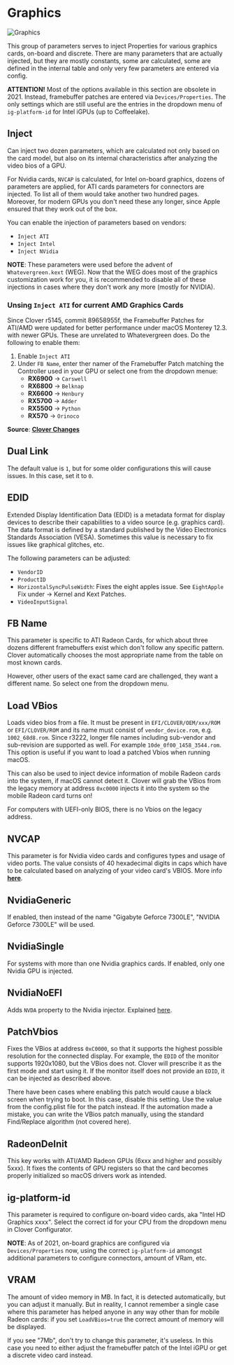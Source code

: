 # Graphics
![Graphics](https://user-images.githubusercontent.com/76865553/136713622-7300a5e5-de05-413a-b748-579b95a36d58.jpeg)

This group of parameters serves to inject Properties for various graphics cards, on-board and discrete. There are many parameters that are actually injected, but they are mostly constants, some are calculated, some are defined in the internal table and only very few parameters are entered via config.

**ATTENTION!** Most of the options available in this section are obsolete in 2021. Instead, framebuffer patches are entered via `Devices/Properties`. The only settings which are still useful are the entries in the dropdown menu of `ig-platform-id` for Intel iGPUs (up to Coffeelake).

## Inject
Can inject two dozen parameters, which are calculated not only based on the card model, but also on its internal characteristics after analyzing the video bios of a GPU.

For Nvidia cards, `NVCAP` is calculated, for Intel on-board graphics, dozens of parameters are applied, for ATI cards parameters for connectors are injected. To list all of them would take another two hundred pages. Moreover, for modern GPUs you don't need these any longer, since Apple ensured that they work out of the box.

You can enable the injection of parameters based on vendors:

- `Inject ATI`
- `Inject Intel`
- `Inject NVidia`

**NOTE**: These parameters were used before the advent of `Whatevergreen.kext` (WEG). Now that the WEG does most of the graphics customization work for you, it is recommended to disable all of these injections in cases where they don't work any more (mostly for NVIDIA).

### Unsing `Inject ATI` for current AMD Graphics Cards
Since Clover r5145, commit 89658955f, the Framebuffer Patches for ATI/AMD were updated for better performance under macOS Monterey 12.3. with newer GPUs. These are unrelated to Whatevergreen does. Do the following to enable them:

1. Enable `Inject ATI`
2. Under `FB Name`, enter ther namer of the Framebuffer Patch matching the Controller used in your GPU or select one from the dropdown menue:
	- **RX6900** &rarr; `Carswell`
	- **RX6800** &rarr; `Belknap`
	- **RX6600** &rarr; `Henbury` 
	- **RX5700** &rarr; `Adder`
	- **RX5500** &rarr; `Python`
	- **RX570** &rarr; `Orinoco`

**Source**: [**Clover Changes**](https://www.insanelymac.com/forum/topic/304530-clover-change-explanations/?do=findComment&comment=2778575)

## Dual Link
The default value is `1`, but for some older configurations this will cause issues. In this case, set it to `0`.

## EDID
Extended Display Identification Data (EDID) is a metadata format for display devices to describe their capabilities to a video source (e.g. graphics card). The data format is defined by a standard published by the Video Electronics Standards Association (VESA). Sometimes this value is necessary to fix issues like graphical glitches, etc.

The following parameters can be adjusted:

- `VendorID`
- `ProductID`
- `HorizontalSyncPulseWidth`: Fixes the eight apples issue. See `EightApple` Fix under &rarr; Kernel and Kext Patches.
- `VideoInputSignal`

## FB Name
This parameter is specific to ATI Radeon Cards, for which about three dozens different framebuffers exist which don't follow any specific pattern. Clover automatically chooses the most appropriate name from the table on most known cards.

However, other users of the exact same card are challenged, they want a different name. So select one from the dropdown menu.

## Load VBios
Loads video bios from a file. It must be present in `EFI/CLOVER/OEM/xxx/ROM` or `EFI/CLOVER/ROM` and its name must consist of `vendor_device.rom`, e.g. `1002_68d8.rom`. Since r3222, longer file names including sub-vendor and sub-revision are supported as well. For example `10de_0f00_1458_3544.rom`. This option is useful if you want to load a patched Vbios when running macOS.

This can also be used to inject device information of mobile Radeon cards into the system, if macOS cannot detect it. Clover will grab the VBios from the legacy memory at address `0xc0000` injects it into the system so the mobile Radeon card turns on!

For computers with UEFI-only BIOS, there is no Vbios on the legacy address.

## NVCAP
This parameter is for Nvidia video cards and configures types and usage of video ports.
The value consists of 40 hexadecimal digits in caps which have to be calculated based on analyzing of your video card's VBIOS. More info [**here**](https://dortania.github.io/OpenCore-Post-Install/gpu-patching/nvidia-patching/#nvcap).

## NvidiaGeneric
If enabled, then instead of the name "Gigabyte Geforce 7300LE", "NVIDIA Geforce 7300LE" will be used.

## NvidiaSingle
For systems with more than one Nvidia graphics cards. If enabled, only one Nvidia GPU is injected.

## NvidiaNoEFI
Adds `NVDA` property to the Nvidia injector. Explained [here](https://www.insanelymac.com/forum/topic/306156-clover-problems-and-solutions/page/84/?tab=comments#comment-2443062).

## PatchVbios
Fixes the VBios at address `0xC0000`, so that it supports the highest possible resolution for the connected display. For example, the `EDID` of the monitor supports 1920x1080, but the VBios does not. Clover will prescribe it as the first mode and start using it. If the monitor itself does not provide an `EDID`, it can be injected as described above.

There have been cases where enabling this patch would cause a black screen when trying to boot. In this case, disable this setting. Use the value from the config.plist file for the patch instead. If the automation made a mistake, you can write the VBios patch manually, using the standard Find/Replace algorithm (not covered here).

## RadeonDeInit
This key works with ATI/AMD Radeon GPUs (6xxx and higher and possibly 5xxx). It fixes the contents of GPU registers so that the card becomes properly initialized so macOS drivers work as intended.

## ig-platform-id
This parameter is required to configure on-board video cards, aka "Intel HD Graphics xxxx". Select the correct id for your CPU from the dropdown menu in Clover Configurator.

**NOTE**: As of 2021, on-board graphics are configured via `Devices/Properties` now, using the correct `ig-platform-id` amongst additional parameters to configure connectors, amount of VRam, etc.

## VRAM
The amount of video memory in MB. In fact, it is detected automatically, but you can adjust it manually. But in reality, I cannot remember a single case where this parameter has helped anyone in any way other than for mobile Radeon cards: if you set `LoadVBios=true` the correct amount of memory will be displayed.

If you see "7Mb", don't try to change this parameter, it's useless. In this case you need to either adjust the framebuffer patch of the Intel iGPU or get a discrete video card instead.

